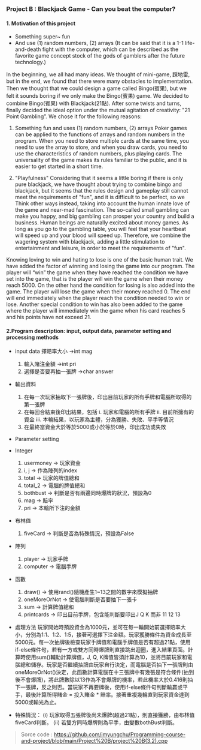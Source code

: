 ### Project B : Blackjack Game - Can you beat the computer?

#### 1. Motivation of this project

- Something super~ fun 
- And use (1) random numbers, (2) arrays
(It can be said that it is a 1-1 life-and-death fight with the computer, which can be described as the favorite game concept stock of the gods of gamblers after the future technology.)

In the beginning, we all had many ideas. We thought of mini-game, 踩地雷, but in the end, we found that there were many obstacles to implementation. Then we thought that we could design a game called Bingo(賓果), but we felt it sounds boring if we only make the Bingo(賓果) game. We decided to combine Bingo(賓果) with Blackjack(21點). 
After some twists and turns, finally decided the ideal option under the mutual agitation of creativity: "21 Point Gambling”. We chose it for the following reasons:

1. Something fun and uses (1) random numbers, (2) arrays
Poker games can be applied to the functions of arrays and random numbers in the program. When you need to store multiple cards at the same time, you need to use the array to store, and when you draw cards, you need to use the characteristics of random numbers, plus playing cards. The universality of the game makes its rules familiar to the public, and it is easier to get started in a short time.

2. "Playfulness"
Considering that it seems a little boring if there is only pure blackjack, we have thought about trying to combine bingo and blackjack, but it seems that the rules design and gameplay still cannot meet the requirements of "fun", and it is difficult to be perfect, so we Think other ways instead, taking into account the human innate love of the game and near-mad fascination. The so-called small gambling can make you happy, and big gambling can prosper your country and build a business. Human beings are naturally excited about money games. As long as you go to the gambling table, you will feel that your heartbeat will speed up and your blood will speed up. Therefore, we combine the wagering system with blackjack, adding a little stimulation to entertainment and leisure, in order to meet the requirements of "fun".

Knowing loving to win and hating to lose is one of the basic human trait. We have added the factor of winning and losing the game into our program. The player will “win” the game when they have reached the condition we have set into the game, that is the player will win the game when their money reach 5000. On the other hand the condition for losing is also added into the game. The player will lose the game when their money reached 0. The end will end immediately when the player reach the condition needed to win or lose. Another special condition to win has also been added to the game where the player will immediately win the game when his card reaches 5 and his points have not exceed 21.

#### 2.Program description: input, output data, parameter setting and processing methods

- input data
    擇賠率大小  →int mag
    1.	輸入賭注金額  →int pri
    2.	選擇是否要再抽一張牌  →char answer

- 輸出資料
    1.	在每一次玩家抽取下一張牌後，印出目前玩家的所有手牌和電腦所取得的第一張牌
    2.	在每回合結束後印出結果，包括
            i.	玩家和電腦的所有手牌
            ii.	目前所擁有的資金
            iii.	本輪結果，以玩家為主體，分為獲勝、失敗、平手等情況
    3.	在最終當資金大於等於5000或小於等於0時，印出成功或失敗
- Parameter setting
- Integer
    1.	usermoney → 玩家資金
    2.	i, j → 作為陣列的index
    3.	total → 玩家的牌值總和
    4.	total_2 → 電腦的牌值總和
    5.	bothbust → 判斷是否有兩邊同時爆牌的狀況，預設為0
    6.	mag → 賠率
    7.	pri → 本輪所下注的金額

- 布林值
    1.	fiveCard → 判斷是否為特殊情況，預設為False
- 陣列
    1.	player → 玩家手牌
    2.	computer → 電腦手牌
- 函數
    1.	draw() → 使用rand()隨機產生1~13之間的數字來模擬抽牌
    2.	oneMoreOrNot → 使電腦判斷是否要抽下一張卡
    3.	sum → 計算牌值總和
    4.	printcards → 印出目前手牌，包含能判斷要印出J Q K 而非 11 12 13


- 處理方法
玩家開始時預設資金為1000元，並可在每一輪開始前選擇賠率大小，分別為1:1、1:2、1:5，接著可選擇下注金額。玩家獲勝條件為資金成長至5000元。每一次抽牌後檢查玩家手牌值和電腦手牌值是否有超過21點，使用if-else條件句，若有一方或雙方同時爆牌則直接跳出迴圈，進入結果頁面。計算時使用sum()輔助計算牌值，J, Q, K牌值皆須計算為10，並將目前玩家和電腦總和儲存。玩家是否繼續抽牌由玩家自行決定，而電腦是否抽下一張牌則由oneMoreOrNot()決定，此函數計算電腦在十三張牌中有幾張是符合條件(抽到後不會爆牌)，將此牌數除以13作為不會爆牌的機率，若此機率大於0.416則抽下一張牌，反之則否。當玩家不再要牌後，使用if-else條件句判斷輸贏或平手，最後計算所得賭金 = 投入賭金 * 賠率。接著重複幾輪直到玩家資金達到5000或輸光為止。
- 特殊情況：
(i) 玩家取得五張牌後尚未爆牌(超過21點)，則直接獲勝，由布林值fiveCard判斷。
(ii) 若雙方同時爆牌則為平手，由變數bothBust判斷。

>Sorce code : https://github.com/imyungchu/Programming-course-and-project/blob/main/Project%20B/project%20B(3.2).cpp
